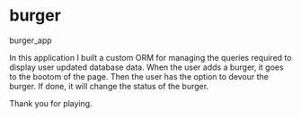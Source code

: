 # burger
burger_app

In this application I built a custom ORM for managing the queries required to display user updated database data.
When the user adds a burger, it goes to the bootom of the page.
Then the user has the option to devour the burger.  If done, it will change the status of the burger.

Thank you for playing.
